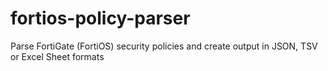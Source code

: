 # fortios-policy-parser
Parse FortiGate (FortiOS) security policies and create output in JSON, TSV or Excel Sheet formats
